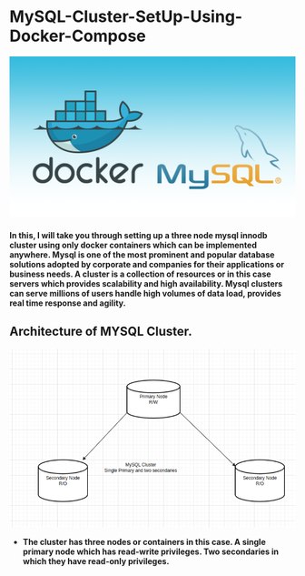 # MySQL-Cluster-SetUp-Using-Docker-Compose

![](/images/MySQL-Docker.png)

<h4>In this, I will take you through setting up a three node mysql innodb cluster using only docker containers which can be implemented anywhere. Mysql is one of the most prominent and popular database solutions adopted by corporate and companies for their applications or business needs. A cluster is a collection of resources or in this case servers which provides scalability and high availability. Mysql clusters can serve millions of users handle high volumes of data load, provides real time response and agility.</h4>
<h2>Architecture of MYSQL Cluster.</h2>

![](/images/cluster.png)

- __The cluster has three nodes or containers in this case.
A single primary node which has read-write privileges.
Two secondaries in which they have read-only privileges.__

